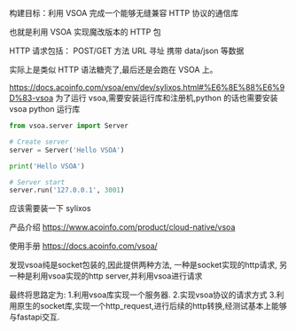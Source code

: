 构建目标：利用 VSOA 完成一个能够无缝兼容 HTTP 协议的通信库

也就是利用 VSOA 实现魔改版本的 HTTP 包

HTTP 请求包括：
POST/GET 方法
URL 寻址
携带 data/json 等数据

实际上是类似 HTTP 语法糖壳了,最后还是会跑在 VSOA 上。

https://docs.acoinfo.com/vsoa/env/dev/sylixos.html#%E6%8E%88%E6%9D%83-vsoa
为了运行 vsoa,需要安装运行库和注册机,python 的话也需要安装 vsoa python 运行库

```python
from vsoa.server import Server

# Create server
server = Server('Hello VSOA')

print('Hello VSOA')

# Server start
server.run('127.0.0.1', 3001)
```

应该需要装一下 sylixos

产品介绍
https://www.acoinfo.com/product/cloud-native/vsoa

使用手册
https://docs.acoinfo.com/vsoa/


发现vsoa纯是socket包装的,因此提供两种方法,
一种是socket实现的http请求,
另一种是利用vsoa实现的http server,并利用vsoa进行请求



最终将思路定为:
1.利用vsoa库实现一个服务器.
2.实现vsoa协议的请求方式
3.利用原生的socket库,实现一个http_request,进行后续的http转换,经测试基本上能够与fastapi交互.


